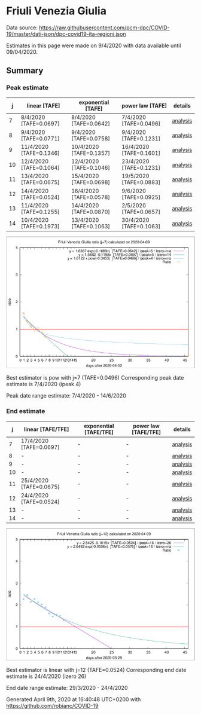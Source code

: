 # Friuli Venezia Giulia


Data source: https://raw.githubusercontent.com/pcm-dpc/COVID-19/master/dati-json/dpc-covid19-ita-regioni.json

Estimates in this page were made on 9/4/2020 with data available until 09/04/2020.


## Summary 

### Peak estimate 
|j|linear [TAFE]|exponential [TAFE]|power law [TAFE]|details|
|---|----|-----------|---------|-------|
|7|8/4/2020 [TAFE=0.0697]|8/4/2020 [TAFE=0.0642]|7/4/2020 [TAFE=0.0496]|[analysis](COVID-19_friuli_venezia_giulia_j7_2020-04-09.md)|
|8|9/4/2020 [TAFE=0.0771]|9/4/2020 [TAFE=0.0758]|9/4/2020 [TAFE=0.1231]|[analysis](COVID-19_friuli_venezia_giulia_j8_2020-04-09.md)|
|9|11/4/2020 [TAFE=0.1346]|10/4/2020 [TAFE=0.1357]|16/4/2020 [TAFE=0.1601]|[analysis](COVID-19_friuli_venezia_giulia_j9_2020-04-09.md)|
|10|12/4/2020 [TAFE=0.1064]|12/4/2020 [TAFE=0.1046]|23/4/2020 [TAFE=0.1231]|[analysis](COVID-19_friuli_venezia_giulia_j10_2020-04-09.md)|
|11|13/4/2020 [TAFE=0.0675]|15/4/2020 [TAFE=0.0698]|19/5/2020 [TAFE=0.0883]|[analysis](COVID-19_friuli_venezia_giulia_j11_2020-04-09.md)|
|12|14/4/2020 [TAFE=0.0524]|16/4/2020 [TAFE=0.0578]|9/6/2020 [TAFE=0.0925]|[analysis](COVID-19_friuli_venezia_giulia_j12_2020-04-09.md)|
|13|11/4/2020 [TAFE=0.1255]|14/4/2020 [TAFE=0.0870]|2/5/2020 [TAFE=0.0657]|[analysis](COVID-19_friuli_venezia_giulia_j13_2020-04-09.md)|
|14|10/4/2020 [TAFE=0.1973]|13/4/2020 [TAFE=0.1063]|30/4/2020 [TAFE=0.1063]|[analysis](COVID-19_friuli_venezia_giulia_j14_2020-04-09.md)|

![best peak estimate](COVID-19_friuli_venezia_giulia_j7_2020-04-09.png)

Best estimator is pow with j=7 (TAFE=0.0496)
Corresponding peak date estimate is 7/4/2020 (ipeak 4)


Peak date range estimate: 7/4/2020 - 14/6/2020

### End estimate 
|j|linear [TAFE/TFE]|exponential [TAFE/TFE]|power law [TAFE/TFE]|details|
|---|----|-----------|---------|-------|
|7|17/4/2020 [TAFE=0.0697]|-|-|[analysis](COVID-19_friuli_venezia_giulia_j7_2020-04-09.md)|
|8|-|-|-|[analysis](COVID-19_friuli_venezia_giulia_j8_2020-04-09.md)|
|9|-|-|-|[analysis](COVID-19_friuli_venezia_giulia_j9_2020-04-09.md)|
|10|-|-|-|[analysis](COVID-19_friuli_venezia_giulia_j10_2020-04-09.md)|
|11|25/4/2020 [TAFE=0.0675]|-|-|[analysis](COVID-19_friuli_venezia_giulia_j11_2020-04-09.md)|
|12|24/4/2020 [TAFE=0.0524]|-|-|[analysis](COVID-19_friuli_venezia_giulia_j12_2020-04-09.md)|
|13|-|-|-|[analysis](COVID-19_friuli_venezia_giulia_j13_2020-04-09.md)|
|14|-|-|-|[analysis](COVID-19_friuli_venezia_giulia_j14_2020-04-09.md)|

![best zero estimate](COVID-19_friuli_venezia_giulia_j12_2020-04-09.png)

Best estimator is linear with j=12 (TAFE=0.0524)
Corresponding end date estimate is 24/4/2020 (izero 26)


End date range estimate: 29/3/2020 - 24/4/2020

Generated April 9th, 2020 at 16:40:48 UTC+0200 with https://github.com/robianc/COVID-19
